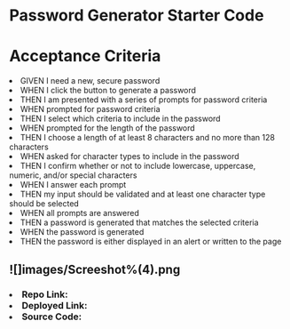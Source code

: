 # Password Generator Starter Code

<h1>Acceptance Criteria</h1>

<li>GIVEN I need a new, secure password</li>
<li>WHEN I click the button to generate a password</li>
<li>THEN I am presented with a series of prompts for password criteria</li>
<li>WHEN prompted for password criteria</li>
<li>THEN I select which criteria to include in the password</li>
<li>WHEN prompted for the length of the password</li>
<li>THEN I choose a length of at least 8 characters and no more than 128 characters</li>
<li>WHEN asked for character types to include in the password</li>
<li>THEN I confirm whether or not to include lowercase, uppercase, numeric, and/or special characters</li>
<li>WHEN I answer each prompt</li>
<li>THEN my input should be validated and at least one character type should be selected</li>
<li>WHEN all prompts are answered</li>
<li>THEN a password is generated that matches the selected criteria</li>
<li>WHEN the password is generated</li>
<li>THEN the password is either displayed in an alert or written to the page</li>


<h2>![]images/Screeshot%(4).png</h2>

<h3>
  <li>Repo Link: </li>
<li>Deployed Link: </li>
<li>Source Code: </li></h3>
